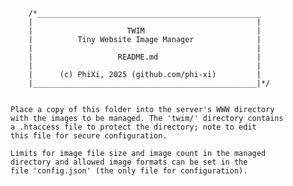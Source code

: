         /*__________________________________________________
        |                                                  |
        |                     TWIM                         |
        |          Tiny Website Image Manager              |
        |                                                  |
        |                   README.md                      |
        |                                                  |
        |      (c) PhiXi, 2025 (github.com/phi-xi)         |
        |__________________________________________________|*/


    Place a copy of this folder into the server's WWW directory
    with the images to be managed. The 'twim/' directory contains
    a .htaccess file to protect the directory; note to edit
    this file for secure configuration.

    Limits for image file size and image count in the managed
    directory and allowed image formats can be set in the
    file 'config.json' (the only file for configuration).
